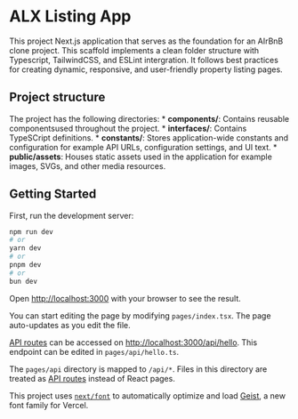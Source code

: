 # ALX Listing App

This project Next.js application that serves as the foundation for an AIrBnB clone project. This scaffold implements a clean folder structure with Typescript, TailwindCSS, and ESLint intergration. It follows best practices for creating dynamic, responsive, and user-friendly property listing pages.

## Project structure

The project has the following directories:
    * **components/**: Contains reusable componentsused throughout the project.
    * **interfaces/**: Contains TypeSCript definitions.
    * **constants/**: Stores application-wide constants and configuration for example API URLs, configuration settings, and UI text.
    * **public/assets**: Houses static assets used in the application for example images, SVGs, and other media resources.

## Getting Started

First, run the development server:

```bash
npm run dev
# or
yarn dev
# or
pnpm dev
# or
bun dev
```

Open [http://localhost:3000](http://localhost:3000) with your browser to see the result.

You can start editing the page by modifying `pages/index.tsx`. The page auto-updates as you edit the file.

[API routes](https://nextjs.org/docs/pages/building-your-application/routing/api-routes) can be accessed on [http://localhost:3000/api/hello](http://localhost:3000/api/hello). This endpoint can be edited in `pages/api/hello.ts`.

The `pages/api` directory is mapped to `/api/*`. Files in this directory are treated as [API routes](https://nextjs.org/docs/pages/building-your-application/routing/api-routes) instead of React pages.

This project uses [`next/font`](https://nextjs.org/docs/pages/building-your-application/optimizing/fonts) to automatically optimize and load [Geist](https://vercel.com/font), a new font family for Vercel.
